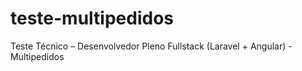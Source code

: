 # teste-multipedidos
Teste Técnico – Desenvolvedor Pleno Fullstack (Laravel + Angular) - Multipedidos
